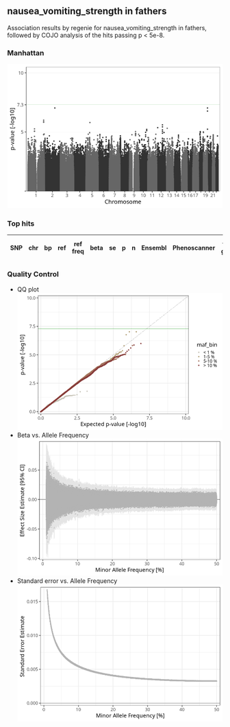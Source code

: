 ## nausea_vomiting_strength in fathers
Association results by regenie for nausea_vomiting_strength in fathers, followed by COJO analysis of the hits passing p < 5e-8.
### Manhattan
![](figures/pop_fathers_pheno_nausea_vomiting_strength_mh.png)
### Top hits
| SNP | chr | bp | ref | ref freq | beta | se | p | n | Ensembl | Phenoscanner | freq geno | b joint | b joint se | p joint | ld r |
| --- | --- | -- | --- | -------- | ---- | -- | - | - | ------- | ------------ | --------- | ------- | ---------- | ------- | ---- |
### Quality Control
- QQ plot
![](figures/pop_fathers_pheno_nausea_vomiting_strength_qq.png)
- Beta vs. Allele Frequency
![](figures/pop_fathers_pheno_nausea_vomiting_strength_beta_af.png)
- Standard error vs. Allele Frequency
![](figures/pop_fathers_pheno_nausea_vomiting_strength_se_af.png)
